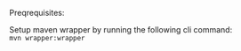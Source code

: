 Preqrequisites:

Setup maven wrapper by running the following cli command: <br>
`mvn wrapper:wrapper`
